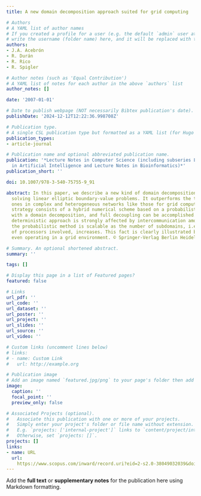 ```yaml
---
title: A new domain decomposition approach suited for grid computing

# Authors
# A YAML list of author names
# If you created a profile for a user (e.g. the default `admin` user at `content/authors/admin/`), 
# write the username (folder name) here, and it will be replaced with their full name and linked to their profile.
authors:
- J.A. Acebrón
- R. Durán
- R. Rico
- R. Spigler

# Author notes (such as 'Equal Contribution')
# A YAML list of notes for each author in the above `authors` list
author_notes: []

date: '2007-01-01'

# Date to publish webpage (NOT necessarily Bibtex publication's date).
publishDate: '2024-12-12T12:22:36.998708Z'

# Publication type.
# A single CSL publication type but formatted as a YAML list (for Hugo requirements).
publication_types:
- article-journal

# Publication name and optional abbreviated publication name.
publication: '*Lecture Notes in Computer Science (including subseries Lecture Notes
  in Artificial Intelligence and Lecture Notes in Bioinformatics)*'
publication_short: ''

doi: 10.1007/978-3-540-75755-9_91

abstract: In this paper, we describe a new kind of domain decomposition strategy for
  solving linear elliptic boundary-value problems. It outperforms the traditional
  ones in complex and heterogeneous networks like those for grid computing. Such a
  strategy consists of a hybrid numerical scheme based on a probabilistic method along
  with a domain decomposition, and full decoupling can be accomplished. While the
  deterministic approach is strongly affected by intercommunication among the hosts,
  the probabilistic method is scalable as the number of subdomains, i.e., the number
  of processors involved, increases. This fact is clearly illustrated by an example,
  even operating in a grid environment. © Springer-Verlag Berlin Heidelberg 2007.

# Summary. An optional shortened abstract.
summary: ''

tags: []

# Display this page in a list of Featured pages?
featured: false

# Links
url_pdf: ''
url_code: ''
url_dataset: ''
url_poster: ''
url_project: ''
url_slides: ''
url_source: ''
url_video: ''

# Custom links (uncomment lines below)
# links:
# - name: Custom Link
#   url: http://example.org

# Publication image
# Add an image named `featured.jpg/png` to your page's folder then add a caption below.
image:
  caption: ''
  focal_point: ''
  preview_only: false

# Associated Projects (optional).
#   Associate this publication with one or more of your projects.
#   Simply enter your project's folder or file name without extension.
#   E.g. `projects: ['internal-project']` links to `content/project/internal-project/index.md`.
#   Otherwise, set `projects: []`.
projects: []
links:
- name: URL
  url: 
    https://www.scopus.com/inward/record.uri?eid=2-s2.0-38049032039&doi=10.1007%2f978-3-540-75755-9_91&partnerID=40&md5=48fa23b49199bf5592fa3ffcef0c34d8
---
```


Add the **full text** or **supplementary notes** for the publication here using Markdown formatting.
